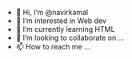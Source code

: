 - 👋 Hi, I’m @navirkamal
- 👀 I’m interested in Web dev
- 🌱 I’m currently learning HTML
- 💞️ I’m looking to collaborate on ...
- 📫 How to reach me ...

<!---
navirkamal/navirkamal is a ✨ special ✨ repository because its `README.md` (this file) appears on your GitHub profile.
You can click the Preview link to take a look at your changes.
--->
